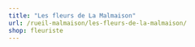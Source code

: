 ```yaml
---
title: "Les fleurs de La Malmaison"
url: /rueil-malmaison/les-fleurs-de-la-malmaison/
shop: fleuriste
---
```

